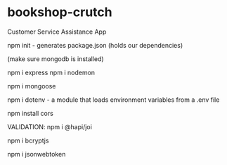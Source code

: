 # bookshop-crutch
Customer Service Assistance App

npm init - generates package.json (holds our dependencies)

(make sure mongodb is installed)

npm i express
npm i nodemon

npm i mongoose

npm i dotenv - a module that loads environment variables from a .env file

npm install cors


VALIDATION:
npm i @hapi/joi

npm i bcryptjs

npm i jsonwebtoken